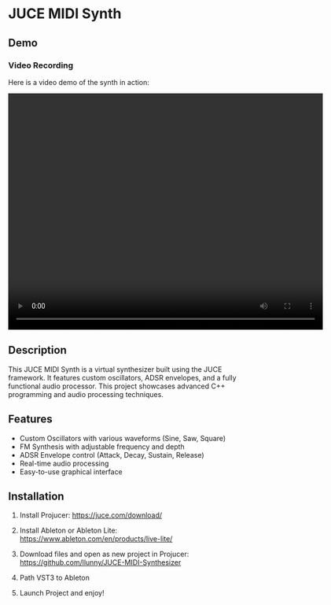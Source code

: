 # JUCE MIDI Synth

## Demo

### Video Recording
Here is a video demo of the synth in action:

<video width="640" height="480" controls>
  <source src="media/Recording 2024-05-28 164745.mp4" type="video/mp4">
  Your browser does not support the video tag.
</video>

## Description

This JUCE MIDI Synth is a virtual synthesizer built using the JUCE framework. It features custom oscillators, ADSR envelopes, and a fully functional audio processor. This project showcases advanced C++ programming and audio processing techniques.

## Features

- Custom Oscillators with various waveforms (Sine, Saw, Square)
- FM Synthesis with adjustable frequency and depth
- ADSR Envelope control (Attack, Decay, Sustain, Release)
- Real-time audio processing
- Easy-to-use graphical interface

## Installation

1. Install Projucer: https://juce.com/download/

2. Install Ableton or Ableton Lite: https://www.ableton.com/en/products/live-lite/

3. Download files and open as new project in Projucer: https://github.com/llunny/JUCE-MIDI-Synthesizer

4. Path VST3 to Ableton

5. Launch Project and enjoy!
